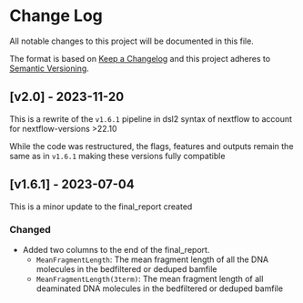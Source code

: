 # Change Log

All notable changes to this project will be documented in this file.

The format is based on [Keep a Changelog](http://keepachangelog.com/)
and this project adheres to [Semantic Versioning](http://semver.org/).

## [v2.0] - 2023-11-20

This is a rewrite of the `v1.6.1` pipeline in dsl2 syntax of nextflow
to account for nextflow-versions \>22.10

While the code was restructured, the flags, features and outputs remain the same as in `v1.6.1`
making these versions fully compatible

## [v1.6.1] - 2023-07-04

This is a minor update to the final_report created

### Changed

- Added two columns to the end of the final_report.
  - `MeanFragmentLength`: The mean fragment length of all the DNA molecules in the bedfiltered or deduped bamfile
  - `MeanFragmentLength(3term)`: The mean fragment length of all deaminated DNA molecules in the bedfiltered or deduped bamfile

